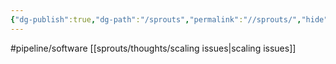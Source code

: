 ```yaml
---
{"dg-publish":true,"dg-path":"/sprouts","permalink":"//sprouts/","hide":true}
---
```


#pipeline/software 
[[sprouts/thoughts/scaling issues\|scaling issues]]